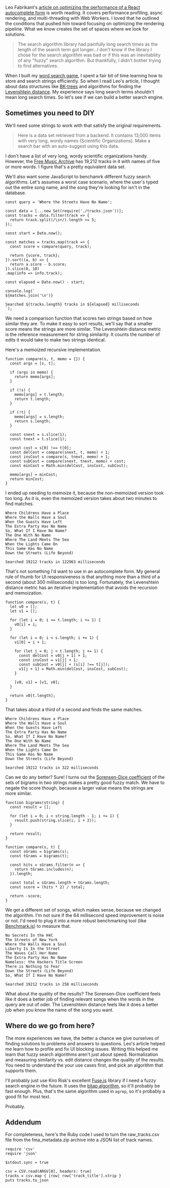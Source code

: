 <!--
title: Algorithms matter on the mobile web
created: 1 June 2019 - 8:56 am
updated: 2 June 2019 - 10:05 am
publish: 2 June 2019
slug: fast-code
tags: coding, mobile
-->

Leo Fabrikant's [article on optimizing the performance of a React autocomplete
form][optimize] is worth reading. It covers performance profiling, async
rendering, and multi-threading with Web Workers. I loved that he outlined the
conditions that pushed him toward focusing on optimizing the rendering pipeline.
What we know creates the set of spaces where we look for solutions.

> The search algorithm library had painfully long search times as the length of
> the search term got longer...I don't know if the library I chose for the
> search algorithm was bad or if this was an inevitability of any "fuzzy" search
> algorithm. But thankfully, I didn't bother trying to find alternatives.

When I built my [word search game][prolix], I spent a fair bit of time learning
how to store and search strings efficiently. So when I read Leo's article, I
thought about data structures like [BK-trees][] and algorithms for finding the
[Levenshtein distance][Levenshtein]. My experience says long search terms
shouldn't mean long search times. So let's see if we can build a better search
engine.

## Sometimes you need to DIY ##

We'll need some strings to work with that satisfy the original requirements.

> Here is a data set retrieved from a backend. It contains 13,000 items with
> very long, wordy names (Scientific Organizations). Make a search bar with an
> auto-suggest using this data.

I don't have a list of very long, wordy scientific organizations handy. However,
the [Free Music Archive][FMA] has 19,212 tracks in it with names of five or more
words. I figure that's a pretty equivalent data set.

We'll also want some JavaScript to benchamrk different fuzzy search algorithms.
Let's assumes a worst case scenario, where the user's typed out the entire song
name, and the song they're looking for isn't in the database.

    const query = 'Where the Streets Have No Name';

    const data = [...new Set(require('./tracks.json'))];
    const tracks = data.filter(track => {
      return track.split(/\s+/).length >= 5;
    });

    const start = Date.now();

    const matches = tracks.map(track => {
      const score = compare(query, track);

      return {score, track};
    }).sort((a, b) => {
      return a.score - b.score;
    }).slice(0, 10)
    .map(info => info.track);

    const elapsed = Date.now() - start;

    console.log(`
    ${matches.join('\n')}

    Searched ${tracks.length} tracks in ${elapsed} milliseconds
    `);

We need a comparison function that scores two strings based on how similar they
are. To make it easy to sort results, we'll say that a smaller score means the
strings are more similar. The Levenshtein distance metric is the reference
measurement for string similarity. It counts the number of edits it would take
to make two strings identical.

Here's a memoized recursive implementation.

    function compare(s, t, memo = {}) {
      const args = [s, t];

      if (args in memo) {
        return memo[args];
      }

      if (!s) {
        memo[args] = t.length;
        return t.length;
      }

      if (!t) {
        memo[args] = s.length;
        return s.length;
      }

      const snext = s.slice(1);
      const tnext = t.slice(1);

      const cost = s[0] !== t[0];
      const delCost = compare(snext, t, memo) + 1;
      const insCost = compare(s, tnext, memo) + 1;
      const subCost = compare(snext, tnext, memo) + cost;
      const minCost = Math.min(delCost, insCost, subCost);

      memo[args] = minCost;
      return minCost;
    }

I ended up needing to memoize it, because the non-memoized version took too
long. As it is, even the memoized version takes about two minutes to find
matches.

    Where Childrens Have a Place
    Where the Walls Have a Soul
    When the Guests Have Left
    The Extra Party Has No Name
    So, What If I Have No Name?
    The One With No Name
    Where The Land Meets The Sea
    When the Lights Came On
    This Game Has No Name
    Down the Streets (Life Beyond)

    Searched 19212 tracks in 122963 milliseconds

That's not something I'd want to use in an autocomplete form. My general rule
of thumb for UI responsiveness is that anything more than a third of a second
(about 300 milliseconds) is too long. Fortunately, the Levenshtein distance
metric has an iterative implementation that avoids the recursion and
memoization.

    function compare(s, t) {
      let v0 = [];
      let v1 = [];

      for (let i = 0; i <= t.length; i += 1) {
        v0[i] = i;
      }

      for (let i = 0; i < s.length; i += 1) {
        v1[0] = i + 1;

        for (let j = 0; j < t.length; j += 1) {
          const delCost = v0[j + 1] + 1;
          const insCost = v1[j] + 1;
          const subCost = v0[j] + (s[i] !== t[j]);
          v1[j + 1] = Math.min(delCost, insCost, subCost);
        }

        [v0, v1] = [v1, v0];
      }

      return v0[t.length];
    }

That takes about a third of a second and finds the same matches.

    Where Childrens Have a Place
    Where the Walls Have a Soul
    When the Guests Have Left
    The Extra Party Has No Name
    So, What If I Have No Name?
    The One With No Name
    Where The Land Meets The Sea
    When the Lights Came On
    This Game Has No Name
    Down the Streets (Life Beyond)

    Searched 19212 tracks in 322 milliseconds

Can we do any better? Sure! I turns out the [Sorensen-Dice coefficient][dice] of
the sets of bigrams in two strings makes a pretty good fuzzy match. We have to
negate the score though, because a larger value means the strings are more
similar.

    function bigrams(string) {
      const result = [];

      for (let i = 0; i < string.length - 1; i += 1) {
        result.push(string.slice(i, i + 2));
      }

      return result;
    }

    function compare(s, t) {
      const sGrams = bigrams(s);
      const tGrams = bigrams(t);

      const hits = sGrams.filter(n => {
        return tGrams.includes(n);
      }).length;

      const total = sGrams.length + tGrams.length;
      const score = (hits * 2) / total;

      return -score;
    }

We get a different set of songs, which makes sense, because we changed the
algorithm. I'm not sure if the 64 millisecond speed improvement is noise or not.
I'd need to plug it into a more robust benchmarking tool (like [Benchmark.js][])
to measure that.

    No Secrets In the H4C
    The Streets of New York
    Where the Walls Have a Soul
    Liberty Is In the Street
    The Waves Call Her Name
    The Extra Party Has No Name
    Nameless: the Hackers Title Screen
    There is Nothing to Fear
    Down the Streets (Life Beyond)
    So, What If I Have No Name?

    Searched 19212 tracks in 258 milliseconds

What about the quality of the results? The Sorensen-Dice coefficient feels like
it does a better job of finding relevant songs when the words in the query are
out of oder. The Levenshtein distance feels like it does a better job when you
know the name of the song you want.

## Where do we go from here? ##

The more experiences we have, the better a chance we give ourselves of finding
solutions to problems and answers to questions. Leo's article helped me learn
how to profile and fix UI blocking issues. Writing this helped me learn that
fuzzy search algorithms aren't just about speed. Normalization and measuring
similarity vs. edit distance changes the quality of the results. You need to
understand the your use cases first, and pick an algorithm that supports them.

I'll probably just use Kiro Risk's excellent [Fuse.js][] library if I need a
fuzzy search engine in the future. It uses the [bitap algorithm][bitap], so
it'll probably be fast enough. Plus, that's the same algorithm used in `agrep`,
so it's probably a good fit for most text.

Probably.

## Addendum ##

For completeness, here's the Ruby code I used to turn the raw\_tracks.csv file
from the fma\_metadata.zip archive into a JSON list of track names.

    require 'csv'
    require 'json'

    $stdout.sync = true

    csv = CSV.read(ARGV[0], headers: true)
    tracks = csv.map { |row| row['track_title'].strip }
    puts tracks.to_json


[optimize]: https://levelup.gitconnected.com/secrets-of-javascript-a-tale-of-react-performance-optimization-and-multi-threading-9409332d349f "Leo Fabrikant (gitconnected): Secrets of JavaScript: A tail of React, performance optimization and multi-threading"
[prolix]: /2010/09/small-code/ "Frank Mitchell: Bytes matter on the mobile web"
[Levenshtein]: https://en.wikipedia.org/wiki/Levenshtein_distance "Various (Wikipedia): Levenshtein distance"
[BK-trees]: http://blog.notdot.net/2007/4/Damn-Cool-Algorithms-Part-1-BK-Trees "Nick Johnson (Nick's Blog): Damn Cool Algorithms, Part 1: BK-Trees"
[FMA]: https://github.com/mdeff/fma "Various (GitHub): FMA - A Dataset for Music Analysis"
[dice]: https://en.wikipedia.org/wiki/S%C3%B8rensen%E2%80%93Dice_coefficient "Various (Wikipedia): Sorensen-Dice coefficient"
[Benchmark.js]: https://benchmarkjs.com/ "Mathias Bynens & John-David Dalton: Benchmark.js"
[Fuse.js]: https://fusejs.io/ "Kiro Risk: Fuse.js - Lightweight fuzzy-search library. Zero dependencies."
[bitap]: https://en.wikipedia.org/wiki/Bitap_algorithm "Various (Wikipedia): Bitap algorithm"
